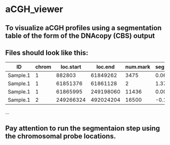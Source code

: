 # aCGH_viewer

## To visualize aCGH profiles using a segmentation table of the form of the DNAcopy (CBS) output
## Files should look like this:

| ID | chrom | loc.start | loc.end | num.mark | seg.mean |
|----|-------|-----------|---------|----------|----------|
| Sample.1 | 1 | 882803 | 61849262 | 3475 | 0.0688 |
| Sample.1 | 1 | 61851376 | 61861128 | 2 | 1.3717 |
| Sample.1 | 1 | 61865995 | 249198060 | 11436 | 0.0013 |
| Sample.1 | 2 | 249266324 | 492024204 | 16500 | -0.1146 |
...

## Pay attention to run the segmentaion step using the chromosomal probe locations.


